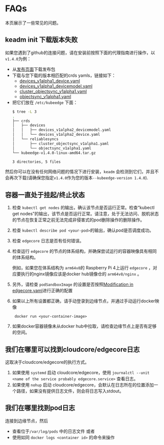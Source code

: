 # FAQs

本页展示了一些常见的问题。


## keadm init 下载版本失败

如果您遇到了github的连接问题，请在安装前按照下面的代理指南进行操作，以`v1.4.0`为例：

- 从[发布页面](https://github.com/kubeedge/kubeedge/releases/tag/v1.4.0)下载发布包
- 下载与您下载的版本相匹配的crds yamls，链接如下：
  - [devices_v1alpha1_device.yaml](https://raw.githubusercontent.com/kubeedge/kubeedge/v1.4.0/build/crds/devices/devices_v1alpha2_device.yaml)
  - [devices_v1alpha1_devicemodel.yaml](https://raw.githubusercontent.com/kubeedge/kubeedge/v1.4.0/build/crds/devices/devices_v1alpha2_devicemodel.yaml)
  - [cluster_objectsync_v1alpha1.yaml](https://raw.githubusercontent.com/kubeedge/kubeedge/v1.4.0/build/crds/reliablesyncs/cluster_objectsync_v1alpha1.yaml)
  - [objectsync_v1alpha1.yaml](https://raw.githubusercontent.com/kubeedge/kubeedge/v1.4.0/build/crds/reliablesyncs/objectsync_v1alpha1.yaml)
- 把它们放在 `/etc/kubeedge` 下面：
    ```bash
    $ tree -L 3
    .
    ├── crds
    │   ├── devices
    │   │   ├── devices_v1alpha2_devicemodel.yaml
    │   │   └── devices_v1alpha2_device.yaml
    │   └── reliablesyncs
    │       ├── cluster_objectsync_v1alpha1.yaml
    │       └── objectsync_v1alpha1.yaml
    └── kubeedge-v1.4.0-linux-amd64.tar.gz

    3 directories, 5 files

    ```

然后你可以在没有任何网络问题的情况下进行安装，`keadm` 会检测到它们，并且不会再次下载(请确保您指定`v1.4.0`作为您的版本`--kubeedge-version 1.4.0`).

## 容器一直处于挂起/终止状态

1. 检查 `kubectl get nodes` 的输出，确认该节点是否运行正常。检查“kubectl get nodes”的输出，该节点是否运行正常。请注意，处于无法访问、脱机状态的节点在恢复正常之前无法完成非侵害式的pod删除操作的删除操作。
2. 检查 `kubectl describe pod <your-pod>`的输出，确认pod是否调度成功。
3. 检查 `edgecore` 日志是否有任何错误。
4. 检查运行 `edgecore` 的节点的体系结构，并确保尝试运行的容器映像具有相同的体系结构。

   例如，如果您在体系结构为 `arm64v8`的 Raspberry Pi 4上运行 `edgecore` ，对应要执行的nginx镜像应该是docker hub镜像仓的 `arm64v8/nginx` 。

5. 另外，请检查 `podSandboxImage` 的设置是否按照[Modification in edgecore.yaml](./configuration/kubeedge.md#modification-in-edgecoreyaml)进行正确的配置

6. 如果以上所有设置都正确，请手动登录到边缘节点，并通过手动运行docker映像

   ```shell
    docker run <your-container-image>
   ```

7. 如果docker容器镜像未从docker hub中拉取，请检查边缘节点上是否有足够的空间。

## 我们在哪里可以找到cloudcore/edgecore日志

这取决于cloudcore/edgecore的执行方式。

1. 如果使用 `systemd` 启动 cloudcore/edgecore，使用 `journalctl --unit <name of the service probably edgecore.service>` 查看日志。
2. 如果使用 `nohup` 启动 cloudcore/edgecore，会默认在日志所在的位置添加一个路径，如果没有提供日志文件，则会将日志写入stdout。

## 我们在哪里找到pod日志

连接到边缘节点，然后

- 查看位于`/var/log/pods` 中的日志文件 或者
- 使用如同 `docker logs <container id>` 的命令来操作
